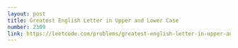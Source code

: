 ```yaml
---
layout: post
title: Greatest English Letter in Upper and Lower Case
number: 2309
link: https://leetcode.com/problems/greatest-english-letter-in-upper-and-lower-case
---
```

